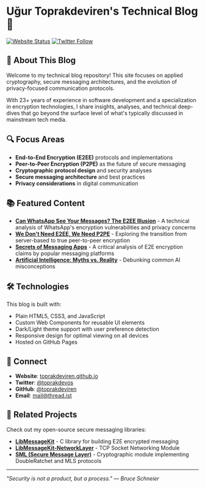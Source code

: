 # Uğur Toprakdeviren's Technical Blog 🔐

[![Website Status](https://img.shields.io/website?url=https%3A%2F%2Ftoprakdeviren.github.io&style=for-the-badge&label=Website&color=0366d6)](https://toprakdeviren.github.io)
[![Twitter Follow](https://img.shields.io/twitter/follow/toprakdevos?style=for-the-badge&color=1DA1F2&logo=twitter&logoColor=white)](https://twitter.com/toprakdevos)

## 📝 About This Blog

Welcome to my technical blog repository! This site focuses on applied cryptography, secure messaging architectures, and the evolution of privacy-focused communication protocols.

With 23+ years of experience in software development and a specialization in encryption technologies, I share insights, analyses, and technical deep-dives that go beyond the surface level of what's typically discussed in mainstream tech media.

## 🔍 Focus Areas

- **End-to-End Encryption (E2EE)** protocols and implementations
- **Peer-to-Peer Encryption (P2PE)** as the future of secure messaging
- **Cryptographic protocol design** and security analyses
- **Secure messaging architecture** and best practices
- **Privacy considerations** in digital communication

## 📚 Featured Content
- [**Can WhatsApp See Your Messages? The E2EE Illusion**](https://toprakdeviren.github.io/posts/can-whatsapp-see-your-messages-the-e2ee-illusion.html) - A technical analysis of WhatsApp's encryption vulnerabilities and privacy concerns
- [**We Don't Need E2EE, We Need P2PE**](https://toprakdeviren.github.io/posts/we-dont-need-end-to-end-encryption-we-need-peer-to-peer-encryption.html) - Exploring the transition from server-based to true peer-to-peer encryption
- [**Secrets of Messaging Apps**](https://toprakdeviren.github.io/posts/secrets-of-messaging-apps-end-to-end-encryption.html) - A critical analysis of E2E encryption claims by popular messaging platforms
- [**Artificial Intelligence: Myths vs. Reality**](https://toprakdeviren.github.io/posts/artificial-intelligence-from-science-fiction-myths-to-reality.html) - Debunking common AI misconceptions

## 🛠️ Technologies

This blog is built with:

- Plain HTML5, CSS3, and JavaScript
- Custom Web Components for reusable UI elements
- Dark/Light theme support with user preference detection
- Responsive design for optimal viewing on all devices
- Hosted on GitHub Pages

## 🔗 Connect

- **Website**: [toprakdeviren.github.io](https://toprakdeviren.github.io)
- **Twitter**: [@toprakdevos](https://twitter.com/toprakdevos)
- **GitHub**: [@toprakdeviren](https://github.com/toprakdeviren)
- **Email**: mail@thread.ist

## 🚀 Related Projects

Check out my open-source secure messaging libraries:

- [**LibMessageKit**](https://github.com/toprakdeviren/libmessagekit) - C library for building E2E encrypted messaging
- [**LibMessageKit-NetworkLayer**](https://github.com/toprakdeviren/libmessagekit-networklayer) - TCP Socket Networking Module
- [**SML (Secure Message Layer)**](https://github.com/toprakdeviren/sml) - Cryptographic module implementing DoubleRatchet and MLS protocols

---

*"Security is not a product, but a process." — Bruce Schneier*